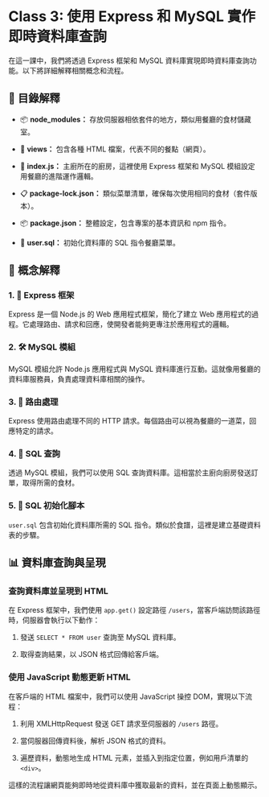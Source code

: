 # Class 3: 使用 Express 和 MySQL 實作即時資料庫查詢

在這一課中，我們將透過 Express 框架和 MySQL 資料庫實現即時資料庫查詢功能。以下將詳細解釋相關概念和流程。

## 📁 目錄解釋

- 📦 **node_modules：** 存放伺服器相依套件的地方，類似用餐廳的食材儲藏室。

- 📂 **views：** 包含各種 HTML 檔案，代表不同的餐點（網頁）。

- 🍳 **index.js：** 主廚所在的廚房，這裡使用 Express 框架和 MySQL 模組設定用餐廳的進階運作邏輯。

- 📋 **package-lock.json：** 類似菜單清單，確保每次使用相同的食材（套件版本）。

- 📦 **package.json：** 整體設定，包含專案的基本資訊和 npm 指令。

- 📄 **user.sql：** 初始化資料庫的 SQL 指令餐廳菜單。

## 🧠 概念解釋

### 1. 🚀 Express 框架
Express 是一個 Node.js 的 Web 應用程式框架，簡化了建立 Web 應用程式的過程。它處理路由、請求和回應，使開發者能夠更專注於應用程式的邏輯。

### 2. 🛠 MySQL 模組
MySQL 模組允許 Node.js 應用程式與 MySQL 資料庫進行互動。這就像用餐廳的資料庫服務員，負責處理資料庫相關的操作。

### 3. 🚚 路由處理
Express 使用路由處理不同的 HTTP 請求。每個路由可以視為餐廳的一道菜，回應特定的請求。

### 4. 🍜 SQL 查詢
透過 MySQL 模組，我們可以使用 SQL 查詢資料庫。這相當於主廚向廚房發送訂單，取得所需的食材。

### 5. 📄 SQL 初始化腳本
`user.sql` 包含初始化資料庫所需的 SQL 指令。類似於食譜，這裡是建立基礎資料表的步驟。

## 📊 資料庫查詢與呈現

### 查詢資料庫並呈現到 HTML

在 Express 框架中，我們使用 `app.get()` 設定路徑 `/users`，當客戶端訪問該路徑時，伺服器會執行以下動作：

1. 發送 `SELECT * FROM user` 查詢至 MySQL 資料庫。

2. 取得查詢結果，以 JSON 格式回傳給客戶端。

### 使用 JavaScript 動態更新 HTML

在客戶端的 HTML 檔案中，我們可以使用 JavaScript 操控 DOM，實現以下流程：

1. 利用 XMLHttpRequest 發送 GET 請求至伺服器的 `/users` 路徑。

2. 當伺服器回傳資料後，解析 JSON 格式的資料。

3. 遍歷資料，動態地生成 HTML 元素，並插入到指定位置，例如用戶清單的 `<div>`。

這樣的流程讓網頁能夠即時地從資料庫中獲取最新的資料，並在頁面上動態顯示。